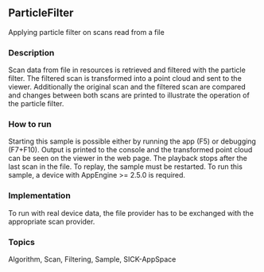 ## ParticleFilter
Applying particle filter on scans read from a file
### Description
Scan data from file in resources is retrieved and filtered with the particle
filter. The filtered scan is transformed into a point cloud and sent to the
viewer. Additionally the original scan and the filtered scan are compared and
changes between both scans are printed to illustrate the operation of the
particle filter.
### How to run
Starting this sample is possible either by running the app (F5) or
debugging (F7+F10). Output is printed to the console and the transformed
point cloud can be seen on the viewer in the web page. The playback stops
after the last scan in the file. To replay, the sample must be restarted.
To run this sample, a device with AppEngine >= 2.5.0 is required.
### Implementation
To run with real device data, the file provider has to be exchanged with the
appropriate scan provider.

### Topics
Algorithm, Scan, Filtering, Sample, SICK-AppSpace
